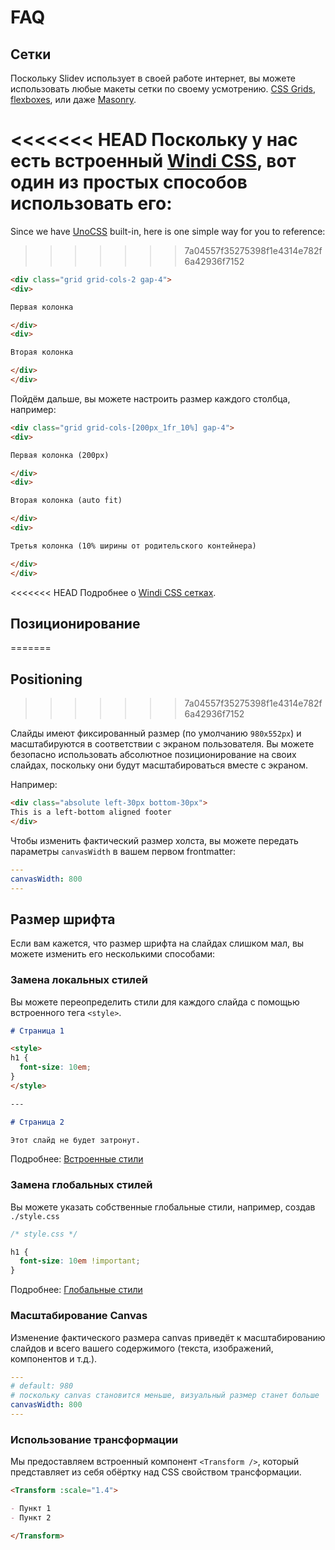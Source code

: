 # FAQ

## Сетки

Поскольку Slidev использует в своей работе интернет, вы можете использовать любые макеты сетки по своему усмотрению. [CSS Grids](https://css-tricks.com/snippets/css/complete-guide-grid/), [flexboxes](https://css-tricks.com/snippets/css/a-guide-to-flexbox/), или даже [Masonry](https://css-tricks.com/native-css-masonry-layout-in-css-grid/).

<<<<<<< HEAD
Поскольку у нас есть встроенный [Windi CSS](https://windicss.org/), вот один из простых способов использовать его:
=======
Since we have [UnoCSS](https://unocss.dev/) built-in, here is one simple way for you to reference:
>>>>>>> 7a04557f35275398f1e4314e782f6a42936f7152

```html
<div class="grid grid-cols-2 gap-4">
<div>

Первая колонка

</div>
<div>

Вторая колонка

</div>
</div>
```

Пойдём дальше, вы можете настроить размер каждого столбца, например:

```html
<div class="grid grid-cols-[200px_1fr_10%] gap-4">
<div>

Первая колонка (200px)

</div>
<div>

Вторая колонка (auto fit)

</div>
<div>

Третья колонка (10% ширины от родительского контейнера)

</div>
</div>
```

<<<<<<< HEAD
Подробнее о [Windi CSS сетках](https://windicss.org/utilities/grid.html).

## Позиционирование
=======
## Positioning
>>>>>>> 7a04557f35275398f1e4314e782f6a42936f7152

Слайды имеют фиксированный размер (по умолчанию `980x552px`) и масштабируются в соответствии с экраном пользователя. Вы можете безопасно использовать абсолютное позиционирование на своих слайдах, поскольку они будут масштабироваться вместе с экраном.

Например:

```html
<div class="absolute left-30px bottom-30px">
This is a left-bottom aligned footer
</div>
```

Чтобы изменить фактический размер холста, вы можете передать параметры `canvasWidth` в вашем первом frontmatter:

```yaml
---
canvasWidth: 800
---
```

## Размер шрифта

Если вам кажется, что размер шрифта на слайдах слишком мал, вы можете изменить его несколькими способами:

### Замена локальных стилей

Вы можете переопределить стили для каждого слайда с помощью встроенного тега `<style>`.

```md
# Страница 1

<style>
h1 {
  font-size: 10em;
}
</style>

---

# Страница 2

Этот слайд не будет затронут.
```

Подробнее: [Встроенные стили](/guide/syntax.html#встроенные-стиnи)

### Замена глобальных стилей

Вы можете указать собственные глобальные стили, например, создав `./style.css`

```css
/* style.css */

h1 {
  font-size: 10em !important;
}
```

Подробнее: [Глобальные стили](/custom/directory-structure.html#стиnи)

### Масштабирование Canvas

Изменение фактического размера canvas приведёт к масштабированию слайдов и всего вашего содержимого (текста, изображений, компонентов и т.д.).

```yaml
---
# default: 980
# поскольку canvas становится меньше, визуальный размер станет больше
canvasWidth: 800
---
```

### Использование трансформации

Мы предоставляем встроенный компонент `<Transform />`, который представляет из себя обёртку над CSS свойством трансформации.

```md
<Transform :scale="1.4">

- Пункт 1
- Пункт 2

</Transform>
```
